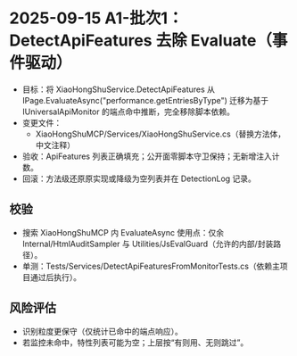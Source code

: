 ﻿# 2025-09-15 A1-批次1：DetectApiFeatures 去除 Evaluate（事件驱动）

- 目标：将 XiaoHongShuService.DetectApiFeatures 从 IPage.EvaluateAsync("performance.getEntriesByType") 迁移为基于 IUniversalApiMonitor 的端点命中推断，完全移除脚本依赖。
- 变更文件：
  - XiaoHongShuMCP/Services/XiaoHongShuService.cs（替换方法体，中文注释）
- 验收：ApiFeatures 列表正确填充；公开面零脚本守卫保持；无新增注入计数。
- 回滚：方法级还原原实现或降级为空列表并在 DetectionLog 记录。

## 校验
- 搜索 XiaoHongShuMCP 内 EvaluateAsync 使用点：仅余 Internal/HtmlAuditSampler 与 Utilities/JsEvalGuard（允许的内部/封装路径）。
- 单测：Tests/Services/DetectApiFeaturesFromMonitorTests.cs（依赖主项目通过后执行）。

## 风险评估
- 识别粒度更保守（仅统计已命中的端点响应）。
- 若监控未命中，特性列表可能为空；上层按“有则用、无则跳过”。
